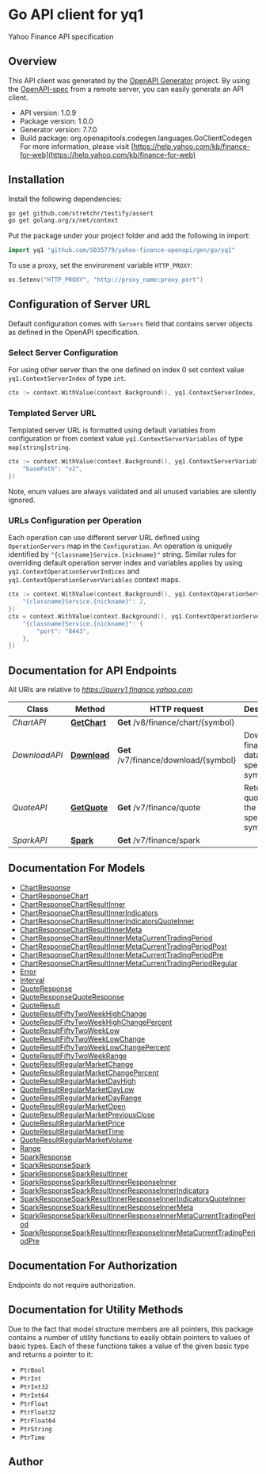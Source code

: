 # Go API client for yq1

Yahoo Finance API specification

## Overview
This API client was generated by the [OpenAPI Generator](https://openapi-generator.tech) project.  By using the [OpenAPI-spec](https://www.openapis.org/) from a remote server, you can easily generate an API client.

- API version: 1.0.9
- Package version: 1.0.0
- Generator version: 7.7.0
- Build package: org.openapitools.codegen.languages.GoClientCodegen
For more information, please visit [https://help.yahoo.com/kb/finance-for-web](https://help.yahoo.com/kb/finance-for-web)

## Installation

Install the following dependencies:

```sh
go get github.com/stretchr/testify/assert
go get golang.org/x/net/context
```

Put the package under your project folder and add the following in import:

```go
import yq1 "github.com/S035779/yahoo-finance-openapi/gen/go/yq1"
```

To use a proxy, set the environment variable `HTTP_PROXY`:

```go
os.Setenv("HTTP_PROXY", "http://proxy_name:proxy_port")
```

## Configuration of Server URL

Default configuration comes with `Servers` field that contains server objects as defined in the OpenAPI specification.

### Select Server Configuration

For using other server than the one defined on index 0 set context value `yq1.ContextServerIndex` of type `int`.

```go
ctx := context.WithValue(context.Background(), yq1.ContextServerIndex, 1)
```

### Templated Server URL

Templated server URL is formatted using default variables from configuration or from context value `yq1.ContextServerVariables` of type `map[string]string`.

```go
ctx := context.WithValue(context.Background(), yq1.ContextServerVariables, map[string]string{
	"basePath": "v2",
})
```

Note, enum values are always validated and all unused variables are silently ignored.

### URLs Configuration per Operation

Each operation can use different server URL defined using `OperationServers` map in the `Configuration`.
An operation is uniquely identified by `"{classname}Service.{nickname}"` string.
Similar rules for overriding default operation server index and variables applies by using `yq1.ContextOperationServerIndices` and `yq1.ContextOperationServerVariables` context maps.

```go
ctx := context.WithValue(context.Background(), yq1.ContextOperationServerIndices, map[string]int{
	"{classname}Service.{nickname}": 2,
})
ctx = context.WithValue(context.Background(), yq1.ContextOperationServerVariables, map[string]map[string]string{
	"{classname}Service.{nickname}": {
		"port": "8443",
	},
})
```

## Documentation for API Endpoints

All URIs are relative to *https://query1.finance.yahoo.com*

Class | Method | HTTP request | Description
------------ | ------------- | ------------- | -------------
*ChartAPI* | [**GetChart**](docs/ChartAPI.md#getchart) | **Get** /v8/finance/chart/{symbol} | 
*DownloadAPI* | [**Download**](docs/DownloadAPI.md#download) | **Get** /v7/finance/download/{symbol} | Download financial data for a specific symbol
*QuoteAPI* | [**GetQuote**](docs/QuoteAPI.md#getquote) | **Get** /v7/finance/quote | Returns quotes for the specified symbols
*SparkAPI* | [**Spark**](docs/SparkAPI.md#spark) | **Get** /v7/finance/spark | 


## Documentation For Models

 - [ChartResponse](docs/ChartResponse.md)
 - [ChartResponseChart](docs/ChartResponseChart.md)
 - [ChartResponseChartResultInner](docs/ChartResponseChartResultInner.md)
 - [ChartResponseChartResultInnerIndicators](docs/ChartResponseChartResultInnerIndicators.md)
 - [ChartResponseChartResultInnerIndicatorsQuoteInner](docs/ChartResponseChartResultInnerIndicatorsQuoteInner.md)
 - [ChartResponseChartResultInnerMeta](docs/ChartResponseChartResultInnerMeta.md)
 - [ChartResponseChartResultInnerMetaCurrentTradingPeriod](docs/ChartResponseChartResultInnerMetaCurrentTradingPeriod.md)
 - [ChartResponseChartResultInnerMetaCurrentTradingPeriodPost](docs/ChartResponseChartResultInnerMetaCurrentTradingPeriodPost.md)
 - [ChartResponseChartResultInnerMetaCurrentTradingPeriodPre](docs/ChartResponseChartResultInnerMetaCurrentTradingPeriodPre.md)
 - [ChartResponseChartResultInnerMetaCurrentTradingPeriodRegular](docs/ChartResponseChartResultInnerMetaCurrentTradingPeriodRegular.md)
 - [Error](docs/Error.md)
 - [Interval](docs/Interval.md)
 - [QuoteResponse](docs/QuoteResponse.md)
 - [QuoteResponseQuoteResponse](docs/QuoteResponseQuoteResponse.md)
 - [QuoteResult](docs/QuoteResult.md)
 - [QuoteResultFiftyTwoWeekHighChange](docs/QuoteResultFiftyTwoWeekHighChange.md)
 - [QuoteResultFiftyTwoWeekHighChangePercent](docs/QuoteResultFiftyTwoWeekHighChangePercent.md)
 - [QuoteResultFiftyTwoWeekLow](docs/QuoteResultFiftyTwoWeekLow.md)
 - [QuoteResultFiftyTwoWeekLowChange](docs/QuoteResultFiftyTwoWeekLowChange.md)
 - [QuoteResultFiftyTwoWeekLowChangePercent](docs/QuoteResultFiftyTwoWeekLowChangePercent.md)
 - [QuoteResultFiftyTwoWeekRange](docs/QuoteResultFiftyTwoWeekRange.md)
 - [QuoteResultRegularMarketChange](docs/QuoteResultRegularMarketChange.md)
 - [QuoteResultRegularMarketChangePercent](docs/QuoteResultRegularMarketChangePercent.md)
 - [QuoteResultRegularMarketDayHigh](docs/QuoteResultRegularMarketDayHigh.md)
 - [QuoteResultRegularMarketDayLow](docs/QuoteResultRegularMarketDayLow.md)
 - [QuoteResultRegularMarketDayRange](docs/QuoteResultRegularMarketDayRange.md)
 - [QuoteResultRegularMarketOpen](docs/QuoteResultRegularMarketOpen.md)
 - [QuoteResultRegularMarketPreviousClose](docs/QuoteResultRegularMarketPreviousClose.md)
 - [QuoteResultRegularMarketPrice](docs/QuoteResultRegularMarketPrice.md)
 - [QuoteResultRegularMarketTime](docs/QuoteResultRegularMarketTime.md)
 - [QuoteResultRegularMarketVolume](docs/QuoteResultRegularMarketVolume.md)
 - [Range](docs/Range.md)
 - [SparkResponse](docs/SparkResponse.md)
 - [SparkResponseSpark](docs/SparkResponseSpark.md)
 - [SparkResponseSparkResultInner](docs/SparkResponseSparkResultInner.md)
 - [SparkResponseSparkResultInnerResponseInner](docs/SparkResponseSparkResultInnerResponseInner.md)
 - [SparkResponseSparkResultInnerResponseInnerIndicators](docs/SparkResponseSparkResultInnerResponseInnerIndicators.md)
 - [SparkResponseSparkResultInnerResponseInnerIndicatorsQuoteInner](docs/SparkResponseSparkResultInnerResponseInnerIndicatorsQuoteInner.md)
 - [SparkResponseSparkResultInnerResponseInnerMeta](docs/SparkResponseSparkResultInnerResponseInnerMeta.md)
 - [SparkResponseSparkResultInnerResponseInnerMetaCurrentTradingPeriod](docs/SparkResponseSparkResultInnerResponseInnerMetaCurrentTradingPeriod.md)
 - [SparkResponseSparkResultInnerResponseInnerMetaCurrentTradingPeriodPre](docs/SparkResponseSparkResultInnerResponseInnerMetaCurrentTradingPeriodPre.md)


## Documentation For Authorization

Endpoints do not require authorization.


## Documentation for Utility Methods

Due to the fact that model structure members are all pointers, this package contains
a number of utility functions to easily obtain pointers to values of basic types.
Each of these functions takes a value of the given basic type and returns a pointer to it:

* `PtrBool`
* `PtrInt`
* `PtrInt32`
* `PtrInt64`
* `PtrFloat`
* `PtrFloat32`
* `PtrFloat64`
* `PtrString`
* `PtrTime`

## Author



